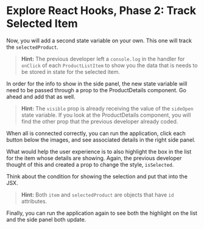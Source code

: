 # Explore React Hooks, Phase 2: Track Selected Item

Now, you will add a second state variable on your own. This one will track the
`selectedProduct`.

> **Hint:** The previous developer left a `console.log` in the handler for
> `onClick` of each `ProductListItem` to show you the data that is needs to be
> stored in state for the selected item.

In order for the info to show in the side panel, the new state variable will
need to be passed through a prop to the ProductDetails component. Go ahead and
add that as well.

> **Hint:** The `visible` prop is already receiving the value of the `sideOpen`
> state variable. If you look at the ProductDetails component, you will find the
> other prop that the previous developer already coded.

When all is connected correctly, you can run the application, click each button
below the images, and see associated details in the right side panel.

What would help the user experience is to also highlight the box in the list for
the item whose details are showing. Again, the previous developer thought of
this and created a prop to change the style, `isSelected`.

Think about the condition for showing the selection and put that into the JSX.

> **Hint:** Both `item` and `selectedProduct` are objects that have `id`
> attributes.

Finally, you can run the application again to see both the highlight on the list
and the side panel both update.